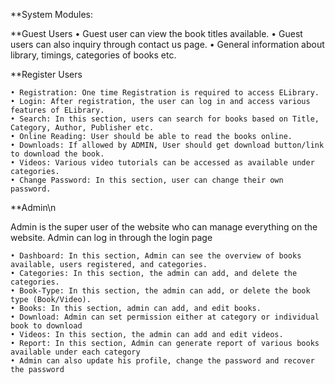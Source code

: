 **System Modules:

**Guest Users
    • Guest user can view the book titles available.
    • Guest users can also inquiry through contact us page.
    • General information about library, timings, categories of books etc.

**Register Users

    • Registration: One time Registration is required to access ELibrary.
    • Login: After registration, the user can log in and access various features of ELibrary.
    • Search: In this section, users can search for books based on Title, Category, Author, Publisher etc.
    • Online Reading: User should be able to read the books online.
    • Downloads: If allowed by ADMIN, User should get download button/link to download the book.
    • Videos: Various video tutorials can be accessed as available under categories.
    • Change Password: In this section, user can change their own password.


**Admin\n

Admin is the super user of the website who can manage everything on the website. Admin can log in through the login page

    • Dashboard: In this section, Admin can see the overview of books available, users registered, and categories.
    • Categories: In this section, the admin can add, and delete the categories.
    • Book-Type: In this section, the admin can add, or delete the book type (Book/Video).
    • Books: In this section, admin can add, and edit books.
    • Download: Admin can set permission either at category or individual book to download
    • Videos: In this section, the admin can add and edit videos.
    • Report: In this section, Admin can generate report of various books available under each category
    • Admin can also update his profile, change the password and recover the password
